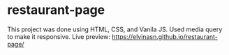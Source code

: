 # restaurant-page

This project was done using HTML, CSS, and Vanila JS. Used media query to make it responsive.
Live preview: https://elvinasn.github.io/restaurant-page/
